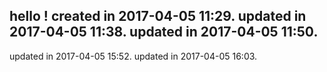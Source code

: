 hello !
created in 2017-04-05 11:29.
updated in 2017-04-05 11:38.
updated in 2017-04-05 11:50.
----------------------------
updated in 2017-04-05 15:52.
updated in 2017-04-05 16:03.
